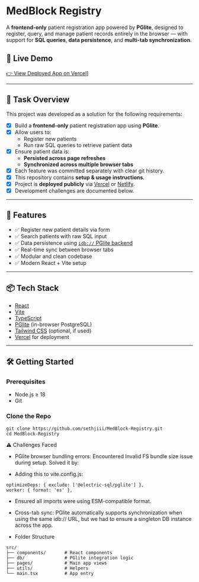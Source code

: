 # MedBlock Registry

A **frontend-only** patient registration app powered by **PGlite**, designed to register, query, and manage patient records entirely in the browser — with support for **SQL queries**, **data persistence**, and **multi-tab synchronization**.

## 🚀 Live Demo

[👉 View Deployed App on Vercel](https://med-block-registry.vercel.app/)]

---

## 📌 Task Overview

This project was developed as a solution for the following requirements:

- [x] Build a **frontend-only** patient registration app using **PGlite**.
- [x] Allow users to:
  - Register new patients
  - Run raw SQL queries to retrieve patient data
- [x] Ensure patient data is:
  - **Persisted across page refreshes**
  - **Synchronized across multiple browser tabs**
- [x] Each feature was committed separately with clear git history.
- [x] This repository contains **setup & usage instructions**.
- [x] Project is **deployed publicly** via [Vercel](https://vercel.com) or [Netlify](https://netlify.com).
- [x] Development challenges are documented below.

---

## 🧠 Features

- ✅ Register new patient details via form
- ✅ Search patients with raw SQL input
- ✅ Data persistence using [`idb://` PGlite backend](https://electric-sql.com/docs/pglite)
- ✅ Real-time sync between browser tabs
- ✅ Modular and clean codebase
- ✅ Modern React + Vite setup

---

## 📦 Tech Stack

- [React](https://reactjs.org/)
- [Vite](https://vitejs.dev/)
- [TypeScript](https://www.typescriptlang.org/)
- [PGlite](https://electric-sql.com/docs/pglite) (in-browser PostgreSQL)
- [Tailwind CSS](https://tailwindcss.com/) (optional, if used)
- [Vercel](https://vercel.com/) for deployment

---

## 🛠️ Getting Started

### Prerequisites

- Node.js ≥ 18
- Git

### Clone the Repo

```
git clone https://github.com/sethjiii/MedBlock-Registry.git
cd MedBlock-Registry
```

⚠️ Challenges Faced

- PGlite browser bundling errors:
  Encountered Invalid FS bundle size issue during setup. Solved it by:

- Adding this to vite.config.js:
```
optimizeDeps: { exclude: ['@electric-sql/pglite'] },
worker: { format: 'es' },
```
- Ensured all imports were using ESM-compatible format.
- Cross-tab sync:
  PGlite automatically supports synchronization when using the same idb:// URL, but we had to ensure a singleton DB instance across the app.

- Folder Structure
 ```
 src/
├── components/       # React components
├── db/               # PGlite integration logic
├── pages/            # Main app views
├── utils/            # Helpers
└── main.tsx          # App entry
```
